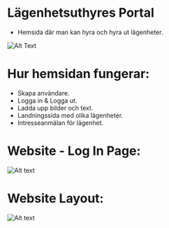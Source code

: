 # Lägenhetsuthyres Portal

-   Hemsida där man kan hyra och hyra ut lägenheter.

![Alt Text](https://media.giphy.com/media/tHWaJAKfa7EWOBSNgQ/giphy.gif)

# Hur hemsidan fungerar:

-   Skapa användare.
-   Logga in & Logga ut.   
-   Ladda upp bilder och text.
-   Landningssida med olika lägenheter.
-   Intresseanmälan för lägenhet.


# Website - Log In Page:
![Alt text]()


# Website Layout:
![Alt text]()
